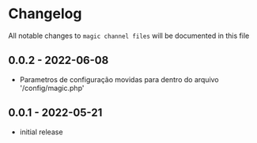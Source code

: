 # Changelog

All notable changes to `magic channel files` will be documented in this file

## 0.0.2 - 2022-06-08

- Parametros de configuração movidas para dentro do arquivo '/config/magic.php'

## 0.0.1 - 2022-05-21

- initial release
